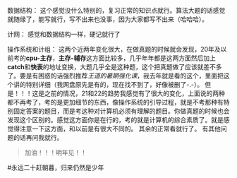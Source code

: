 数据结构：
这个感觉没什么特别的，复习正常的知识点就行。算法大题的话感觉就随缘了，能写就行，写不出来也没事，因为大家都写不出来（哈哈哈）。

计网：
感觉和数据结构一样，硬记就行了

操作系统和计组：
这两个近两年变化很大，在做真题的时候就会发现，20年及以前考的**cpu-主存**，**主存-辅存**这方面比较多，几乎年年都是这两方面然后加上**catch**和**快表**的地址变换，大题几乎全是这种题，这个把真题做了应该就差不多了。要是有困惑的话强烈推荐*王道的暑期强化课*，我去年就是看的这个，里面把这个讲的特别详细（我网盘原先是有的，现在找不到了，好像被删了-.-）。
但是！！！这是之前的情况，21和22的趋势我感觉有了很大的变化，上面说的两种都不再考了，考的是更加细节的东西，像操作系统的引导过程，就是不考那种有特别固定答案的题目，而是考这种对计算机必须有理解的题目。你做真题的时候也会发现这个区别的。感觉这方面你是在行的，考的就是计算机的综合素质了。就是感觉得注意一下这方面，和以前是有很大不同的。
其余的正常看就行了。
有其他问题的话再问我就行。

>加油！！！明年见！！

#永远二十赶朝暮，归来仍然是少年 

